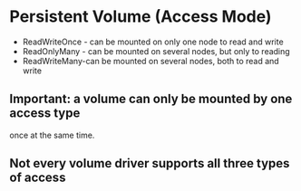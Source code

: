 # Persistent Volume (Access Mode)

- ReadWriteOnce - can be mounted on only one node to
read and write
- ReadOnlyMany - can be mounted on several nodes, but only to
reading
- ReadWriteMany-can be mounted on several nodes, both to
read and write
## Important: a volume can only be mounted by one access type
once at the same time.
## Not every volume driver supports all three types of access